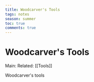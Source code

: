 ---title: Woodcarver's Toolstags: notesseason: summertoc: truecomments: true---
# Woodcarver's Tools
Main:
Related: [[Tools]]

Woodcarver's tools
